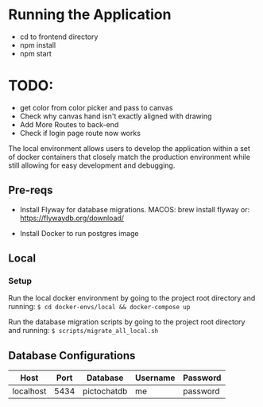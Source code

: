# Running the Application

* cd to frontend directory
* npm install 
* npm start



# TODO:
* get color from color picker and pass to canvas
* Check why canvas hand isn't exactly aligned with drawing
* Add More Routes to back-end
* Check if login page route now works


The local environment allows users to develop the application within
a set of docker containers that closely match the production environment
while still allowing for easy development and debugging.


## Pre-reqs
* Install Flyway for database migrations.
	MACOS: brew install flyway
	or: https://flywaydb.org/download/ 

* Install Docker to run postgres image

## Local

### Setup
Run the local docker environment by going to the project root directory and running:
```$ cd docker-envs/local && docker-compose up```

Run the database migration scripts by going to the project root directory and running:
```$ scripts/migrate_all_local.sh```

## Database Configurations


| Host  |  Port | Database  | Username  | Password  |
|---|---|---|---|---|
| localhost  | 5434  | pictochatdb  | me  | password  |
